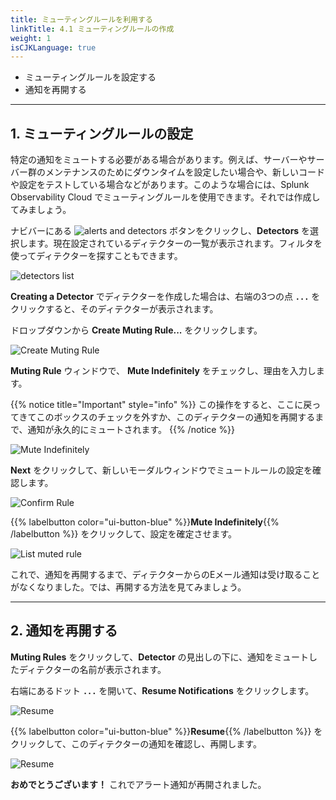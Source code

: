 ```yaml
---
title: ミューティングルールを利用する
linkTitle: 4.1 ミューティングルールの作成
weight: 1
isCJKLanguage: true
---
```


* ミューティングルールを設定する
* 通知を再開する
  
---

## 1. ミューティングルールの設定

特定の通知をミュートする必要がある場合があります。例えば、サーバーやサーバー群のメンテナンスのためにダウンタイムを設定したい場合や、新しいコードや設定をテストしている場合などがあります。このような場合には、Splunk Observability Cloud でミューティングルールを使用できます。それでは作成してみましょう。

ナビバーにある ![alerts and detectors](../../images/alerts-and-detectors.png) ボタンをクリックし、**Detectors** を選択します。現在設定されているディテクターの一覧が表示されます。フィルタを使ってディテクターを探すこともできます。

![detectors list](../../images//detectors.png)

**Creating a Detector** でディテクターを作成した場合は、右端の3つの点 **`...`** をクリックすると、そのディテクターが表示されます。

ドロップダウンから **Create Muting Rule...** をクリックします。

![Create Muting Rule](../../images/create-muting-rule.png)

**Muting Rule** ウィンドウで、 **Mute Indefinitely** をチェックし、理由を入力します。

{{% notice title="Important" style="info" %}}
この操作をすると、ここに戻ってきてこのボックスのチェックを外すか、このディテクターの通知を再開するまで、通知が永久的にミュートされます。
{{% /notice %}}

![Mute Indefinitely](../../images//mute-indefinitely.png)

**Next** をクリックして、新しいモーダルウィンドウでミュートルールの設定を確認します。

![Confirm Rule](../../images//confirm-rule.png)

{{% labelbutton color="ui-button-blue" %}}**Mute Indefinitely**{{% /labelbutton %}} をクリックして、設定を確定させます。

![List muted rule](../../images/alert-muted.png)

これで、通知を再開するまで、ディテクターからのEメール通知は受け取ることがなくなりました。では、再開する方法を見てみましょう。

---

## 2. 通知を再開する

**Muting Rules** をクリックして、**Detector** の見出しの下に、通知をミュートしたディテクターの名前が表示されます。

右端にあるドット **`...`** を開いて、**Resume Notifications** をクリックします。

![Resume](../../images//muting-list.png)

{{% labelbutton color="ui-button-blue" %}}**Resume**{{% /labelbutton %}} をクリックして、このディテクターの通知を確認し、再開します。

![Resume](../../images//resume.png)

**おめでとうございます！** これでアラート通知が再開されました。
